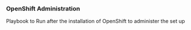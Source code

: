### OpenShift Administration ###

Playbook to Run after the installation of OpenShift to administer the set up